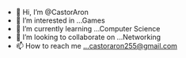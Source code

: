 - 👋 Hi, I’m @CastorAron
- 👀 I’m interested in ...Games
- 🌱 I’m currently learning ...Computer Science
- 💞️ I’m looking to collaborate on ...Networking
- 📫 How to reach me ...castoraron255@gmail.com


<!---
CastorAron/CastorAron is a ✨ special ✨ repository because its `README.md` (this file) appears on your GitHub profile.
You can click the Preview link to take a look at your changes.
--->
